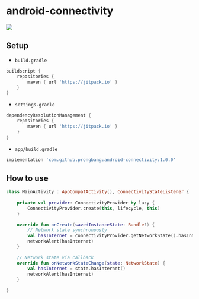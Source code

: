 # android-connectivity

[![](https://jitpack.io/v/prongbang/android-connectivity.svg)](https://jitpack.io/#prongbang/android-connectivity)

## Setup

- `build.gradle`

```groovy
buildscript {
    repositories {
        maven { url 'https://jitpack.io' }
    }
}
```

- `settings.gradle`

```groovy
dependencyResolutionManagement {
    repositories {
        maven { url 'https://jitpack.io' }
    }
}
```

- `app/build.gradle`

```groovy
implementation 'com.github.prongbang:android-connectivity:1.0.0'
```

## How to use

```kotlin
class MainActivity : AppCompatActivity(), ConnectivityStateListener {
    
    private val provider: ConnectivityProvider by lazy {
        ConnectivityProvider.create(this, lifecycle, this) 
    }

    override fun onCreate(savedInstanceState: Bundle?) {
        // Network state synchronously
        val hasInternet = connectivityProvider.getNetworkState().hasInternet()
        networkAlert(hasInternet)
    }

    // Network state via callback
    override fun onNetworkStateChange(state: NetworkState) {
        val hasInternet = state.hasInternet()
        networkAlert(hasInternet)
    }
    
}
```